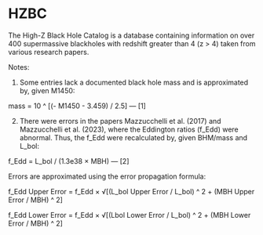 # HZBC

The High-Z Black Hole Catalog is a database containing information on over 400 supermassive blackholes with redshift greater than 4 (z > 4) taken from various research papers.


Notes:

1. Some entries lack a documented black hole mass and is approximated by, given M1450:

mass = 10 ^ [(- M1450 - 3.459) / 2.5] — [1]

2. There were errors in the papers Mazzucchelli et al. (2017) and Mazzucchelli et al. (2023), where the Eddington ratios (f_Edd) were abnormal. Thus, the f_Edd were recalculated by, given BHM/mass and L_bol:

f_Edd = L_bol / (1.3e38 × MBH) — [2]

Errors are approximated using the error propagation formula:

f_Edd Upper Error = f_Edd × √[(L_bol Upper Error / L_bol) ^ 2 + (MBH Upper Error / MBH) ^ 2]

f_Edd Lower Error = f_Edd × √[(Lbol Lower Error / L_bol) ^ 2 + (MBH Lower Error / MBH) ^ 2]
